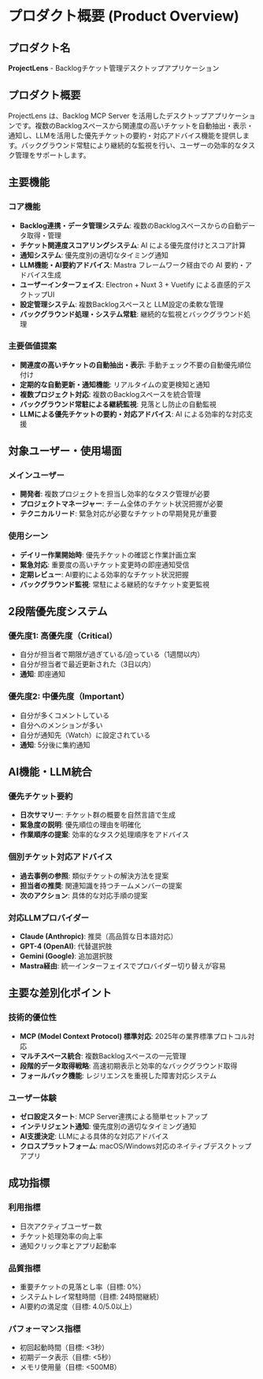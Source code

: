 # プロダクト概要 (Product Overview)

## プロダクト名

**ProjectLens** - Backlogチケット管理デスクトップアプリケーション

## プロダクト概要

ProjectLens は、Backlog MCP Server を活用したデスクトップアプリケーションです。複数のBacklogスペースから関連度の高いチケットを自動抽出・表示・通知し、LLMを活用した優先チケットの要約・対応アドバイス機能を提供します。バックグラウンド常駐により継続的な監視を行い、ユーザーの効率的なタスク管理をサポートします。

## 主要機能

### コア機能

- **Backlog連携・データ管理システム**: 複数のBacklogスペースからの自動データ取得・管理
- **チケット関連度スコアリングシステム**: AI による優先度付けとスコア計算
- **通知システム**: 優先度別の適切なタイミング通知
- **LLM機能・AI要約アドバイス**: Mastra フレームワーク経由での AI 要約・アドバイス生成
- **ユーザーインターフェイス**: Electron + Nuxt 3 + Vuetify による直感的デスクトップUI
- **設定管理システム**: 複数Backlogスペースと LLM設定の柔軟な管理
- **バックグラウンド処理・システム常駐**: 継続的な監視とバックグラウンド処理

### 主要価値提案

- **関連度の高いチケットの自動抽出・表示**: 手動チェック不要の自動優先順位付け
- **定期的な自動更新・通知機能**: リアルタイムの変更検知と通知
- **複数プロジェクト対応**: 複数のBacklogスペースを統合管理
- **バックグラウンド常駐による継続監視**: 見落とし防止の自動監視
- **LLMによる優先チケットの要約・対応アドバイス**: AI による効率的な対応支援

## 対象ユーザー・使用場面

### メインユーザー

- **開発者**: 複数プロジェクトを担当し効率的なタスク管理が必要
- **プロジェクトマネージャー**: チーム全体のチケット状況把握が必要
- **テクニカルリード**: 緊急対応が必要なチケットの早期発見が重要

### 使用シーン

- **デイリー作業開始時**: 優先チケットの確認と作業計画立案
- **緊急対応**: 重要度の高いチケット変更時の即座通知受信
- **定期レビュー**: AI要約による効率的なチケット状況把握
- **バックグラウンド監視**: 常駐による継続的なチケット変更監視

## 2段階優先度システム

### 優先度1: 高優先度（Critical）

- 自分が担当者で期限が過ぎている/迫っている（1週間以内）
- 自分が担当者で最近更新された（3日以内）
- **通知**: 即座通知

### 優先度2: 中優先度（Important）

- 自分が多くコメントしている
- 自分へのメンションが多い
- 自分が通知先（Watch）に設定されている
- **通知**: 5分後に集約通知

## AI機能・LLM統合

### 優先チケット要約

- **日次サマリー**: チケット群の概要を自然言語で生成
- **緊急度の説明**: 優先順位の理由を明確化
- **作業順序の提案**: 効率的なタスク処理順序をアドバイス

### 個別チケット対応アドバイス

- **過去事例の参照**: 類似チケットの解決方法を提案
- **担当者の推奨**: 関連知識を持つチームメンバーの提案
- **次のアクション**: 具体的な対応手順の提案

### 対応LLMプロバイダー

- **Claude (Anthropic)**: 推奨（高品質な日本語対応）
- **GPT-4 (OpenAI)**: 代替選択肢
- **Gemini (Google)**: 追加選択肢
- **Mastra経由**: 統一インターフェイスでプロバイダー切り替えが容易

## 主要な差別化ポイント

### 技術的優位性

- **MCP (Model Context Protocol) 標準対応**: 2025年の業界標準プロトコル対応
- **マルチスペース統合**: 複数Backlogスペースの一元管理
- **段階的データ取得戦略**: 高速初期表示と効率的なバックグラウンド取得
- **フォールバック機能**: レジリエンスを重視した障害対応システム

### ユーザー体験

- **ゼロ設定スタート**: MCP Server連携による簡単セットアップ
- **インテリジェント通知**: 優先度別の適切なタイミング通知
- **AI支援決定**: LLMによる具体的な対応アドバイス
- **クロスプラットフォーム**: macOS/Windows対応のネイティブデスクトップアプリ

## 成功指標

### 利用指標

- 日次アクティブユーザー数
- チケット処理効率の向上率
- 通知クリック率とアプリ起動率

### 品質指標

- 重要チケットの見落とし率（目標: 0%）
- システムトレイ常駐時間（目標: 24時間継続）
- AI要約の満足度（目標: 4.0/5.0以上）

### パフォーマンス指標

- 初回起動時間（目標: <3秒）
- 初期データ表示（目標: <5秒）
- メモリ使用量（目標: <500MB）

